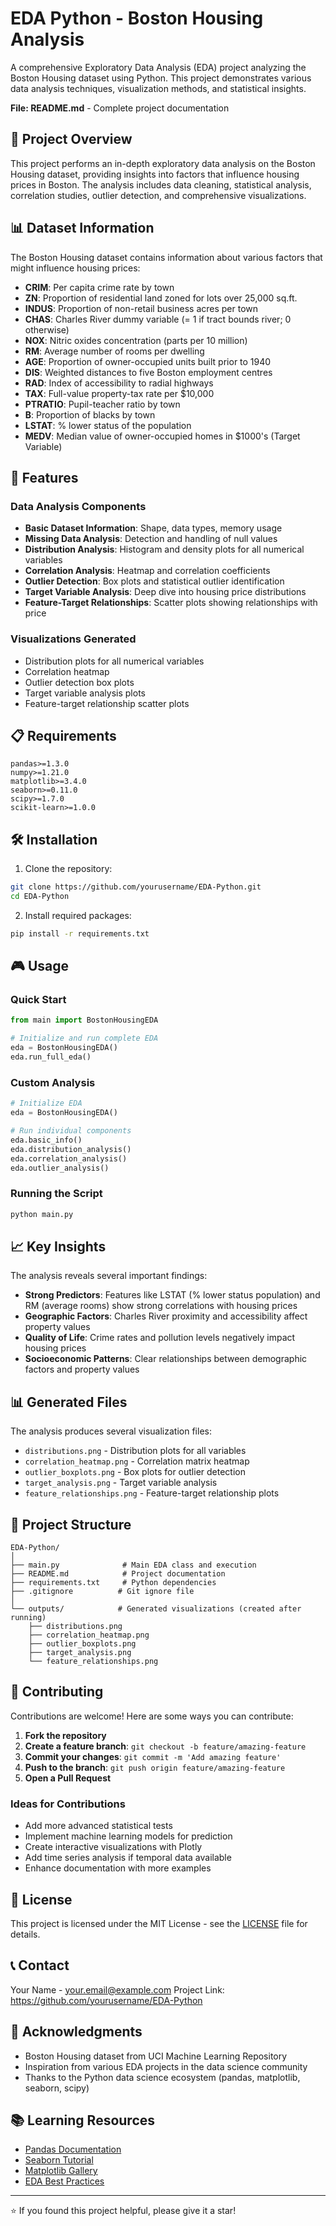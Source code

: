 # EDA Python - Boston Housing Analysis

A comprehensive Exploratory Data Analysis (EDA) project analyzing the Boston Housing dataset using Python. This project demonstrates various data analysis techniques, visualization methods, and statistical insights.

**File: README.md** - Complete project documentation

## 🎯 Project Overview

This project performs an in-depth exploratory data analysis on the Boston Housing dataset, providing insights into factors that influence housing prices in Boston. The analysis includes data cleaning, statistical analysis, correlation studies, outlier detection, and comprehensive visualizations.

## 📊 Dataset Information

The Boston Housing dataset contains information about various factors that might influence housing prices:

- **CRIM**: Per capita crime rate by town
- **ZN**: Proportion of residential land zoned for lots over 25,000 sq.ft.
- **INDUS**: Proportion of non-retail business acres per town
- **CHAS**: Charles River dummy variable (= 1 if tract bounds river; 0 otherwise)
- **NOX**: Nitric oxides concentration (parts per 10 million)
- **RM**: Average number of rooms per dwelling
- **AGE**: Proportion of owner-occupied units built prior to 1940
- **DIS**: Weighted distances to five Boston employment centres
- **RAD**: Index of accessibility to radial highways
- **TAX**: Full-value property-tax rate per $10,000
- **PTRATIO**: Pupil-teacher ratio by town
- **B**: Proportion of blacks by town
- **LSTAT**: % lower status of the population
- **MEDV**: Median value of owner-occupied homes in $1000's (Target Variable)

## 🚀 Features

### Data Analysis Components
- **Basic Dataset Information**: Shape, data types, memory usage
- **Missing Data Analysis**: Detection and handling of null values
- **Distribution Analysis**: Histogram and density plots for all numerical variables
- **Correlation Analysis**: Heatmap and correlation coefficients
- **Outlier Detection**: Box plots and statistical outlier identification
- **Target Variable Analysis**: Deep dive into housing price distributions
- **Feature-Target Relationships**: Scatter plots showing relationships with price

### Visualizations Generated
- Distribution plots for all numerical variables
- Correlation heatmap
- Outlier detection box plots
- Target variable analysis plots
- Feature-target relationship scatter plots

## 📋 Requirements

```
pandas>=1.3.0
numpy>=1.21.0
matplotlib>=3.4.0
seaborn>=0.11.0
scipy>=1.7.0
scikit-learn>=1.0.0
```

## 🛠️ Installation

1. Clone the repository:
```bash
git clone https://github.com/yourusername/EDA-Python.git
cd EDA-Python
```

2. Install required packages:
```bash
pip install -r requirements.txt
```

## 🎮 Usage

### Quick Start
```python
from main import BostonHousingEDA

# Initialize and run complete EDA
eda = BostonHousingEDA()
eda.run_full_eda()
```

### Custom Analysis
```python
# Initialize EDA
eda = BostonHousingEDA()

# Run individual components
eda.basic_info()
eda.distribution_analysis()
eda.correlation_analysis()
eda.outlier_analysis()
```

### Running the Script
```bash
python main.py
```

## 📈 Key Insights

The analysis reveals several important findings:

- **Strong Predictors**: Features like LSTAT (% lower status population) and RM (average rooms) show strong correlations with housing prices
- **Geographic Factors**: Charles River proximity and accessibility affect property values
- **Quality of Life**: Crime rates and pollution levels negatively impact housing prices
- **Socioeconomic Patterns**: Clear relationships between demographic factors and property values

## 📊 Generated Files

The analysis produces several visualization files:
- `distributions.png` - Distribution plots for all variables
- `correlation_heatmap.png` - Correlation matrix heatmap
- `outlier_boxplots.png` - Box plots for outlier detection
- `target_analysis.png` - Target variable analysis
- `feature_relationships.png` - Feature-target relationship plots

## 🔧 Project Structure

```
EDA-Python/
│
├── main.py              # Main EDA class and execution
├── README.md            # Project documentation
├── requirements.txt     # Python dependencies
├── .gitignore          # Git ignore file
│
└── outputs/            # Generated visualizations (created after running)
    ├── distributions.png
    ├── correlation_heatmap.png
    ├── outlier_boxplots.png
    ├── target_analysis.png
    └── feature_relationships.png
```

## 🤝 Contributing

Contributions are welcome! Here are some ways you can contribute:

1. **Fork the repository**
2. **Create a feature branch**: `git checkout -b feature/amazing-feature`
3. **Commit your changes**: `git commit -m 'Add amazing feature'`
4. **Push to the branch**: `git push origin feature/amazing-feature`
5. **Open a Pull Request**

### Ideas for Contributions
- Add more advanced statistical tests
- Implement machine learning models for prediction
- Create interactive visualizations with Plotly
- Add time series analysis if temporal data available
- Enhance documentation with more examples

## 📝 License

This project is licensed under the MIT License - see the [LICENSE](LICENSE) file for details.

## 📞 Contact

Your Name - your.email@example.com
Project Link: https://github.com/yourusername/EDA-Python

## 🙏 Acknowledgments

- Boston Housing dataset from UCI Machine Learning Repository
- Inspiration from various EDA projects in the data science community
- Thanks to the Python data science ecosystem (pandas, matplotlib, seaborn, scipy)

## 📚 Learning Resources

- [Pandas Documentation](https://pandas.pydata.org/docs/)
- [Seaborn Tutorial](https://seaborn.pydata.org/tutorial.html)
- [Matplotlib Gallery](https://matplotlib.org/stable/gallery/)
- [EDA Best Practices](https://towardsdatascience.com/exploratory-data-analysis-8fc1cb20fd15)

---

⭐ If you found this project helpful, please give it a star!